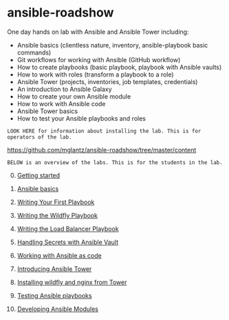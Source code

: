 # ansible-roadshow
One day hands on lab with Ansible and Ansible Tower including:

* Ansible basics (clientless nature, inventory, ansible-playbook basic commands)
* Git workflows for working with Ansible (GitHub workflow)
* How to create playbooks (basic playbook, playbook with Ansible vaults)
* How to work with roles (transform a playbook to a role)
* Ansible Tower (projects, inventories, job templates, credentials)
* An introduction to Ansible Galaxy
* How to create your own Ansible module
* How to work with Ansible code
* Ansible Tower basics
* How to test your Ansible playbooks and roles

```
LOOK HERE for information about installing the lab. This is for operators of the lab.
```
https://github.com/mglantz/ansible-roadshow/tree/master/content

```
BELOW is an overview of the labs. This is for the students in the lab.
```

0. [Getting started](labs/lab-0/README.md)

1. [Ansible basics](labs/lab-1/README.md)

2. [Writing Your First Playbook](labs/lab-2/README.md)

3. [Writing the Wildfly Playbook](labs/lab-3/README.md)

4. [Writing the Load Balancer Playbook](labs/lab-4/README.md)

5. [Handling Secrets with Ansible Vault](labs/lab-5/README.md)

6. [Working with Ansible as code](labs/lab-6/README.md)

7. [Introducing Ansible Tower](labs/lab-7/README.md)

8. [Installing wildfly and nginx from Tower](labs/lab-8/README.md)

9. [Testing Ansible playbooks](labs/lab-9/README.md)

10. [Developing Ansible Modules](labs/lab-10/README.md)
